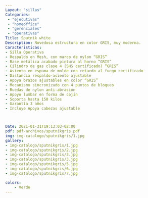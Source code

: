 ```yaml
---
Layout: "sillas"
Categories:
 - "ejecutivas"
 - "homeoffice"
 - "gerenciales"
 - "operativas"
Title: Sputnik white
Description: Novedosa estructura en color GRIS, muy moderna.
Caracteristicas: 
- Silla Operativa
- Respaldo en Mesh, con marco de nylon “GRIS”
- Base metálica acabado pintura al horno “GRIS”
- Cilindro de gas clase 4 (SHS certificado) “GRIS”
- Asiento en espuma de molde con retardo al fuego certificado
- Distancia respaldo-asiento ajustable
- Apoya brazos ajustables en color “GRIS”
- Mecanismo sincronizado con 4 puntos de bloqueo
- Ruedas de nylon anti-abrasión
- Apoyo lumbar en forma de cojín
- Soporta hasta 150 kilos
- Garantía 3 años
- Incluye Apoya cabezas ajustable



Date: 2021-01-31T19:13:03-02:00
pdf: pdf-archivos/sputnikgris.pdf
img: img-catalogo/sputnikgris/1.jpg
gallery: 
- img-catalogo/sputnikgris/1.jpg
- img-catalogo/sputnikgris/2.jpg
- img-catalogo/sputnikgris/3.jpg
- img-catalogo/sputnikgris/3.jpg
- img-catalogo/sputnikgris/5.jpg
- img-catalogo/sputnikgris/6.jpg
- img-catalogo/sputnikgris/7.jpg

colors:
    - Verde
---
```

